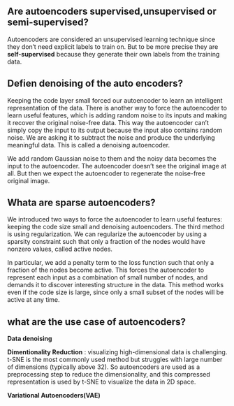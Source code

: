 ## Are autoencoders supervised,unsupervised or semi-supervised?
Autoencoders are considered an unsupervised learning technique since they don’t need explicit labels to train on. But to be more precise they are __self-supervised__ because they generate their own labels from the training data.

## Defien denoising of the auto encoders?

Keeping the code layer small forced our autoencoder to learn an intelligent representation of the data. There is another way to force the autoencoder to learn useful features, which is adding random noise to its inputs and making it recover the original noise-free data. This way the autoencoder can’t simply copy the input to its output because the input also contains random noise. We are asking it to subtract the noise and produce the underlying meaningful data. This is called a denoising autoencoder.

 We add random Gaussian noise to them and the noisy data becomes the input to the autoencoder. The autoencoder doesn’t see the original image at all. But then we expect the autoencoder to regenerate the noise-free original image.


 ## Whata are sparse autoencoders?

 We introduced two ways to force the autoencoder to learn useful features: keeping the code size small and denoising autoencoders. The third method is using regularization. We can regularize the autoencoder by using a sparsity constraint such that only a fraction of the nodes would have nonzero values, called active nodes.

In particular, we add a penalty term to the loss function such that only a fraction of the nodes become active. This forces the autoencoder to represent each input as a combination of small number of nodes, and demands it to discover interesting structure in the data. This method works even if the code size is large, since only a small subset of the nodes will be active at any time.


## what are the use case of autoencoders?

__Data denoising__

__Dimentionality Reduction__
: visualizing high-dimensional data is challenging. t-SNE is the most commonly used method but struggles with large number of dimensions (typically above 32). So autoencoders are used as a preprocessing step to reduce the dimensionality, and this compressed representation is used by t-SNE to visualize the data in 2D space. 

__Variational Autoencoders(VAE)__
